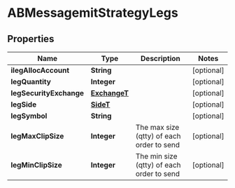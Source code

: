 # ABMessagemitStrategyLegs

## Properties
Name | Type | Description | Notes
------------ | ------------- | ------------- | -------------
**ilegAllocAccount** | **String** |  |  [optional]
**legQuantity** | **Integer** |  |  [optional]
**legSecurityExchange** | [**ExchangeT**](ExchangeT.md) |  |  [optional]
**legSide** | [**SideT**](SideT.md) |  |  [optional]
**legSymbol** | **String** |  |  [optional]
**legMaxClipSize** | **Integer** | The max size (qtty) of each order to send  |  [optional]
**legMinClipSize** | **Integer** | The min size (qtty) of each order to send  |  [optional]
